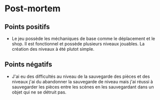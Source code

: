 # Post-mortem 

## Points positifs
* Le jeu possède les méchaniques de base comme le déplacement et le shop. Il est fonctionnel et possède plusieurs niveaux jouables. La création des niveaux à été plutot simple.

## Points négatifs
* J'ai eu des difficultés au niveau de la sauvegarde des pièces et des niveaux j'ai du abandonner la sauvegarde de niveau mais j'ai réussi à sauvegarder les pièces entre les scènes en les sauvegardant dans un objet qui ne se détruit pas.
